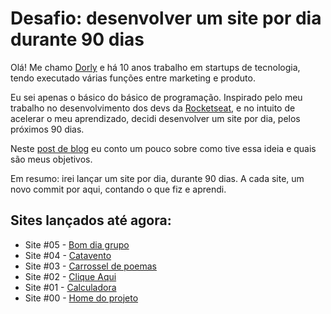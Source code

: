 # Desafio: desenvolver um site por dia durante 90 dias
Olá! Me chamo [Dorly](https://www.linkedin.com/in/dorlyneto/) e há 10 anos trabalho em startups de tecnologia, tendo executado várias funções entre marketing e produto. 

Eu sei apenas o básico do básico de programação. Inspirado pelo meu trabalho no desenvolvimento dos devs da [Rocketseat](https://rocketseat.com.br/), e no intuito de acelerar o meu aprendizado, decidi desenvolver um site por dia, pelos próximos 90 dias.

Neste [post de blog](https://dorly.blog/montarei-um-site-por-dia-pelos-proximos-90-dias/) eu conto um pouco sobre como tive essa ideia e quais são meus objetivos.

Em resumo: irei lançar um site por dia, durante 90 dias. A cada site, um novo commit por aqui, contando o que fiz e aprendi.

## Sites lançados até agora:

* Site #05 - [Bom dia grupo](https://github.com/dorlyneto/90sites90days/tree/master/90sites/05-bomdiagrupo)
* Site #04 - [Catavento](https://github.com/dorlyneto/90sites90days/tree/master/90sites/04-catavento)
* Site #03 - [Carrossel de poemas](https://github.com/dorlyneto/90sites90days/tree/master/90sites/03-carrosseldepoemas)
* Site #02 - [Clique Aqui](https://github.com/dorlyneto/90sites90days/tree/master/90sites/02-cliqueaqui)
* Site #01 - [Calculadora](https://github.com/dorlyneto/90sites90days/tree/master/90sites/01-calculadora)
* Site #00 - [Home do projeto](https://www.dorlyneto.com)
